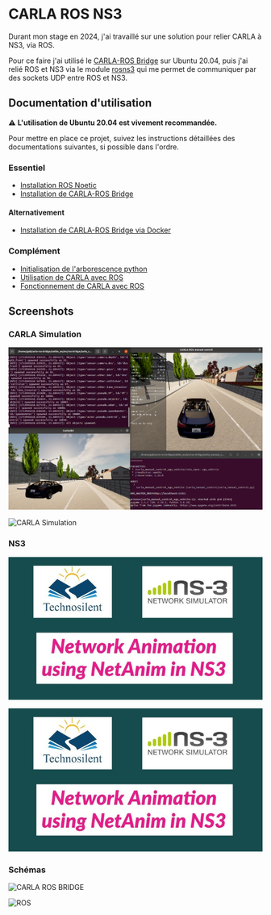 
  # CARLA ROS NS3

  Durant mon stage en 2024, j'ai travaillé sur une solution pour relier CARLA à NS3, via ROS. 
  
  Pour ce faire j'ai utilisé le [CARLA-ROS Bridge](https://github.com/carla-simulator/ros-bridge?tab=readme-ov-file) sur Ubuntu 20.04, puis j'ai relié ROS et NS3 via le module [rosns3](https://github.com/malintha/rosns3_server/tree/master) qui me permet de communiquer par des sockets UDP entre ROS et NS3.
## Documentation d'utilisation  

⚠️ **L'utilisation de Ubuntu 20.04 est vivement recommandée.**

Pour mettre en place ce projet, suivez les instructions détaillées des documentations suivantes, si possible dans l'ordre.

### Essentiel
- [Installation ROS Noetic](https://github.com/Gabrieleirbag1/CARLA-ROS-NS3/blob/main/Documents/Proc%C3%A9dures%20d'installation/Installation%20Ros%201%20Noetic%20Ubuntu.pdf)
- [Installation de CARLA-ROS Bridge](https://github.com/Gabrieleirbag1/CARLA-ROS-NS3/blob/main/Documents/Proc%C3%A9dures%20d'installation/Installation%20carla-ros-bridge%20Ubuntu%2020.04.pdf)

#### Alternativement
- [Installation de CARLA-ROS Bridge via Docker](https://github.com/Gabrieleirbag1/CARLA-ROS-NS3/blob/main/Documents/Proc%C3%A9dures%20d'installation/Installation%20de%20carla-ros-bridge%20via%20Docker.pdf)

### Complément
- [Initialisation de l'arborescence python](https://github.com/Gabrieleirbag1/CARLA-ROS-NS3/blob/main/Documents/Proc%C3%A9dures%20d'installation/Initialisation%20de%20l'arborescence%20Python%20pour%20CARLA%20et%20ROS.pdf)
- [Utilisation de CARLA avec ROS](https://github.com/Gabrieleirbag1/CARLA-ROS-NS3/blob/main/Documents/Comprendre%20et%20utiliser/Utilisation%20de%20Carla%20avec%20ROS.pdf)
- [Fonctionnement de CARLA avec ROS](https://github.com/Gabrieleirbag1/CARLA-ROS-NS3/blob/main/Documents/Comprendre%20et%20utiliser/Fonctionnement%20de%20Carla%20et%20ROS.pdf)

## Screenshots
### CARLA Simulation
![CARLA](https://github.com/Gabrieleirbag1/CARLA-ROS-NS3/blob/main/CARLA-ROS/Medias/CARLA%20Server%20%26%20Manual%20Control.png?raw=true)

![CARLA Simulation](https://github.com/Gabrieleirbag1/CARLA-ROS-NS3/blob/main/CARLA-ROS/Medias/CARLA%20Autopilot.gif?raw=true)

### NS3
[![CARLA-ROS & NS3 Netanim - Waypoint Mobilty Model 2 Nodes ](https://github.com/Gabrieleirbag1/CARLA-ROS-NS3/blob/main/CARLA-ROS/Medias/Netanim.jpg?raw=true)](https://youtu.be/OJwKWWmvIbc)

[![CARLA Simulator & NS3 - Adhoc Wi fi Network 4 Nodes Unicast](https://github.com/Gabrieleirbag1/CARLA-ROS-NS3/blob/main/CARLA-ROS/Medias/Netanim.jpg?raw=true)](https://youtu.be/O8JQI8dgWJ0)

### Schémas
![CARLA ROS BRIDGE](https://github.com/Gabrieleirbag1/CARLA-ROS-NS3/blob/main/CARLA-ROS/Medias/Sch%C3%A9ma%20CARLA-ROS-Bridge.drawio.png?raw=true)

![ROS](https://github.com/Gabrieleirbag1/CARLA-ROS-NS3/blob/main/CARLA-ROS/Medias/Sch%C3%A9ma%20CARLA%20Sensors%20light.drawio.png?raw=true)